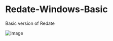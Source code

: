 # Redate-Windows-Basic
Basic version of Redate

![image](https://github.com/RoboXL/UpdateX-Windows/assets/105053104/74c39bd7-58dc-4531-af44-fda0d9d4e15e)
